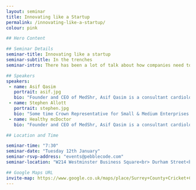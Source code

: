 ```yaml
---
layout: seminar
title: Innovating like a Startup
permalink: /innovating-like-a-startup/
colour: pink

## Hero Content

## Seminar Details
seminar-title: Innovating like a startup
seminar-subtitle: In the trenches
seminar-intro: There has been a lot of talk about how companies need to be more innovative, but very little on what stops them from doing so. Innovation inside of an existing company is much harder than a startup. For most companies it feels like innovation can only happen by chance, not by design. The question is – why? Join us at “Innovating like a Startup” as we lead an interactive discussion and workshop to identify root causes and bottlenecks companies face when creating a culture of continuous innovation.

## Speakers
speakers:
 - name: Asif Qasim
   portrait: asif.jpg
   bio: "Founder and CEO of MedShr, Asif Qasim is a consultant cardiologist and NHS Clinical Director based in London, England. He has over 10 years in online social media, and after successfully launching a case discussion network for cardiologists, he is now leading the MedShr team to build this global, multi-specialty network for doctors."
 - name: Stephen Allott
   portrait: stephen.jpg
   bio: "Some time Crown Representative for Small & Medium Enterprises in the Cabinet Office and UK delegate for the D5. Chaired BACFI, Jacobs Rimell, Parc Technology, Inforsense, Applied Generics, COE Group Plc, The Red Gate Council of Advisers, Tideway Systems and Trinamo. NXD on Bright Computing, Trampoline and Zeus.Founded the Cambridge Computer Lab Ring and co-founded Trinamo. President, CFO and main board director of Micromuse Inc. (NASDAQ: MUSE). Worked for McKinsey, Sun Microsystems, Xerox and Essex Court Chambers. Graduate of Trinity College Cambridge, Barrister (Gray’s Inn), Member of the Bar Council of England and Wales, City Fellow of Hughes Hall Cambridge University."
 - name: Healthy mcDoctor
   bio: "Founder and CEO of MedShr, Asif Qasim is a consultant cardiologist and NHS Clinical Director based in London, England. He has over 10 years in online social media, and after successfully launching a case discussion network for cardiologists, he is now leading the MedShr team to build this global, multi-specialty network for doctors."

## Location and Time

seminar-time: "7:30"
seminar-date: "Tuesday 12th January"
seminar-rsvp-address: "events@pebblecode.com"
seminar-location: "W214 Westminster Business Square<br> Durham Street<br> London<br> SE11 5JH"

## Google Maps URL
invite-map: https://www.google.co.uk/maps/place/Surrey+County+Cricket+Club/@51.483612,-0.11492,15z/data=!4m2!3m1!1s0x0:0xf09a6ef184954e68?sa=X&ved=0CJABEPwSMA1qFQoTCKatle_TlMYCFckj2wodDEYAbw
---
```



